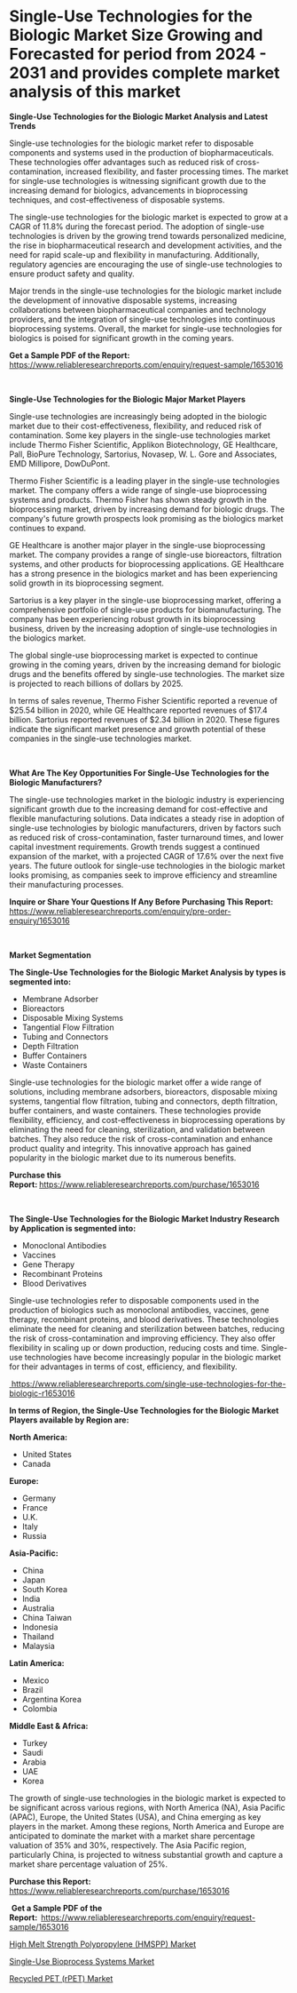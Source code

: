 <p><h1>Single-Use Technologies for the Biologic Market Size Growing and Forecasted for period from 2024 - 2031 and provides complete market analysis of this market</h1></p><p><strong>Single-Use Technologies for the Biologic Market Analysis and Latest Trends</strong></p>
<p><p>Single-use technologies for the biologic market refer to disposable components and systems used in the production of biopharmaceuticals. These technologies offer advantages such as reduced risk of cross-contamination, increased flexibility, and faster processing times. The market for single-use technologies is witnessing significant growth due to the increasing demand for biologics, advancements in bioprocessing techniques, and cost-effectiveness of disposable systems.</p><p>The single-use technologies for the biologic market is expected to grow at a CAGR of 11.8% during the forecast period. The adoption of single-use technologies is driven by the growing trend towards personalized medicine, the rise in biopharmaceutical research and development activities, and the need for rapid scale-up and flexibility in manufacturing. Additionally, regulatory agencies are encouraging the use of single-use technologies to ensure product safety and quality.</p><p>Major trends in the single-use technologies for the biologic market include the development of innovative disposable systems, increasing collaborations between biopharmaceutical companies and technology providers, and the integration of single-use technologies into continuous bioprocessing systems. Overall, the market for single-use technologies for biologics is poised for significant growth in the coming years.</p></p>
<p><strong>Get a Sample PDF of the Report:&nbsp;</strong> <a href="https://www.reliableresearchreports.com/enquiry/request-sample/1653016">https://www.reliableresearchreports.com/enquiry/request-sample/1653016</a></p>
<p>&nbsp;</p>
<p><strong>Single-Use Technologies for the Biologic Major Market Players</strong></p>
<p><p>Single-use technologies are increasingly being adopted in the biologic market due to their cost-effectiveness, flexibility, and reduced risk of contamination. Some key players in the single-use technologies market include Thermo Fisher Scientific, Applikon Biotechnology, GE Healthcare, Pall, BioPure Technology, Sartorius, Novasep, W. L. Gore and Associates, EMD Millipore, DowDuPont.</p><p>Thermo Fisher Scientific is a leading player in the single-use technologies market. The company offers a wide range of single-use bioprocessing systems and products. Thermo Fisher has shown steady growth in the bioprocessing market, driven by increasing demand for biologic drugs. The company's future growth prospects look promising as the biologics market continues to expand.</p><p>GE Healthcare is another major player in the single-use bioprocessing market. The company provides a range of single-use bioreactors, filtration systems, and other products for bioprocessing applications. GE Healthcare has a strong presence in the biologics market and has been experiencing solid growth in its bioprocessing segment.</p><p>Sartorius is a key player in the single-use bioprocessing market, offering a comprehensive portfolio of single-use products for biomanufacturing. The company has been experiencing robust growth in its bioprocessing business, driven by the increasing adoption of single-use technologies in the biologics market.</p><p>The global single-use bioprocessing market is expected to continue growing in the coming years, driven by the increasing demand for biologic drugs and the benefits offered by single-use technologies. The market size is projected to reach billions of dollars by 2025.</p><p>In terms of sales revenue, Thermo Fisher Scientific reported a revenue of $25.54 billion in 2020, while GE Healthcare reported revenues of $17.4 billion. Sartorius reported revenues of $2.34 billion in 2020. These figures indicate the significant market presence and growth potential of these companies in the single-use technologies market.</p></p>
<p>&nbsp;</p>
<p><strong>What Are The Key Opportunities For Single-Use Technologies for the Biologic Manufacturers?</strong></p>
<p><p>The single-use technologies market in the biologic industry is experiencing significant growth due to the increasing demand for cost-effective and flexible manufacturing solutions. Data indicates a steady rise in adoption of single-use technologies by biologic manufacturers, driven by factors such as reduced risk of cross-contamination, faster turnaround times, and lower capital investment requirements. Growth trends suggest a continued expansion of the market, with a projected CAGR of 17.6% over the next five years. The future outlook for single-use technologies in the biologic market looks promising, as companies seek to improve efficiency and streamline their manufacturing processes.</p></p>
<p><strong>Inquire or Share Your Questions If Any Before Purchasing This Report:</strong> <a href="https://www.reliableresearchreports.com/enquiry/pre-order-enquiry/1653016">https://www.reliableresearchreports.com/enquiry/pre-order-enquiry/1653016</a></p>
<p>&nbsp;</p>
<p><strong>Market Segmentation</strong></p>
<p><strong>The Single-Use Technologies for the Biologic Market Analysis by types is segmented into:</strong></p>
<p><ul><li>Membrane Adsorber</li><li>Bioreactors</li><li>Disposable Mixing Systems</li><li>Tangential Flow Filtration</li><li>Tubing and Connectors</li><li>Depth Filtration</li><li>Buffer Containers</li><li>Waste Containers</li></ul></p>
<p><p>Single-use technologies for the biologic market offer a wide range of solutions, including membrane adsorbers, bioreactors, disposable mixing systems, tangential flow filtration, tubing and connectors, depth filtration, buffer containers, and waste containers. These technologies provide flexibility, efficiency, and cost-effectiveness in bioprocessing operations by eliminating the need for cleaning, sterilization, and validation between batches. They also reduce the risk of cross-contamination and enhance product quality and integrity. This innovative approach has gained popularity in the biologic market due to its numerous benefits.</p></p>
<p><strong>Purchase this Report:&nbsp;</strong><a href="https://www.reliableresearchreports.com/purchase/1653016">https://www.reliableresearchreports.com/purchase/1653016</a></p>
<p>&nbsp;</p>
<p><strong>The Single-Use Technologies for the Biologic Market Industry Research by Application is segmented into:</strong></p>
<p><ul><li>Monoclonal Antibodies</li><li>Vaccines</li><li>Gene Therapy</li><li>Recombinant Proteins</li><li>Blood Derivatives</li></ul></p>
<p><p>Single-use technologies refer to disposable components used in the production of biologics such as monoclonal antibodies, vaccines, gene therapy, recombinant proteins, and blood derivatives. These technologies eliminate the need for cleaning and sterilization between batches, reducing the risk of cross-contamination and improving efficiency. They also offer flexibility in scaling up or down production, reducing costs and time. Single-use technologies have become increasingly popular in the biologic market for their advantages in terms of cost, efficiency, and flexibility.</p></p>
<p><a href="https://www.reliableresearchreports.com/single-use-technologies-for-the-biologic-r1653016">&nbsp;https://www.reliableresearchreports.com/single-use-technologies-for-the-biologic-r1653016</a></p>
<p><strong>In terms of Region, the Single-Use Technologies for the Biologic Market Players available by Region are:</strong></p>
<p>
    <p> <strong> North America: </strong>
        <ul>
            <li>United States</li>
            <li>Canada</li>
        </ul>
        </p> 
    <p> <strong> Europe: </strong>
        <ul>
            <li>Germany</li>
            <li>France</li>
            <li>U.K.</li>
            <li>Italy</li>
            <li>Russia</li>
        </ul>
        </p> 
    <p> <strong> Asia-Pacific: </strong>
        <ul>
            <li>China</li>
            <li>Japan</li>
            <li>South Korea</li>
            <li>India</li>
            <li>Australia</li>
            <li>China Taiwan</li>
            <li>Indonesia</li>
            <li>Thailand</li>
            <li>Malaysia</li>
        </ul>
        </p> 
    <p> <strong> Latin America: </strong>
        <ul>
            <li>Mexico</li>
            <li>Brazil</li>
            <li>Argentina Korea</li>
            <li>Colombia</li>
        </ul>
        </p> 
    <p> <strong> Middle East & Africa: </strong>
        <ul>
            <li>Turkey</li>
            <li>Saudi</li>
            <li>Arabia</li>
            <li>UAE</li>
            <li>Korea</li>
        </ul>
    </p>
    </p>
<p><p>The growth of single-use technologies in the biologic market is expected to be significant across various regions, with North America (NA), Asia Pacific (APAC), Europe, the United States (USA), and China emerging as key players in the market. Among these regions, North America and Europe are anticipated to dominate the market with a market share percentage valuation of 35% and 30%, respectively. The Asia Pacific region, particularly China, is projected to witness substantial growth and capture a market share percentage valuation of 25%.</p></p>
<p><strong>Purchase this Report: </strong><a href="https://www.reliableresearchreports.com/purchase/1653016">https://www.reliableresearchreports.com/purchase/1653016</a></p>
<p>&nbsp;<strong>Get a Sample PDF of the Report:&nbsp;&nbsp;</strong><a href="https://www.reliableresearchreports.com/enquiry/request-sample/1653016">https://www.reliableresearchreports.com/enquiry/request-sample/1653016</a></p>
<p><strong></strong></p>
<p><p><a href="https://issuu.com/reportprime-2/docs/high-melt-strength-polypropylene-hmspp-market-size">High Melt Strength Polypropylene (HMSPP) Market</a></p><p><a href="https://github.com/maudAbbott7/Market-Research-Report-List-1/blob/main/single-use-bioprocess-systems-market.md">Single-Use Bioprocess Systems Market</a></p><p><a href="https://issuu.com/reportprime-2/docs/recycled-pet-rpet-market-size-2030.pptx">Recycled PET (rPET) Market</a></p></p>